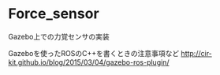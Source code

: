 # Force_sensor
Gazebo上での力覚センサの実装

Gazeboを使ったROSのC++を書くときの注意事項など
http://cir-kit.github.io/blog/2015/03/04/gazebo-ros-plugin/
